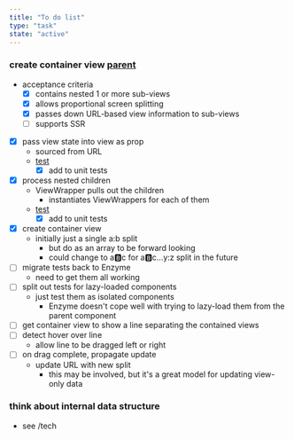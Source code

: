 ```yaml
---
title: "To do list"
type: "task"
state: "active"
---
```


### create container view [parent](user-story/user-can-view-a-thinkope)
+ acceptance criteria
    + [X] contains nested 1 or more sub-views
    + [X] allows proportional screen splitting
    + [X] passes down URL-based view information to sub-views
    + [ ] supports SSR
+ [X] pass view state into view as prop
    + sourced from URL
    + [test](http://localhost:3000/@something/two/three?view={%22type%22:%22fish%22,%22x%22:0.00002345,%22y%22:0.000006789,%22w%22:1.0,%22h%22:0.05})
        + [X] add to unit tests
+ [X] process nested children
    + ViewWrapper pulls out the children
        + instantiates ViewWrappers for each of them
    + [test](http://localhost:3000/@something/two/three?view={%22type%22:%22container%22,%22orient%22:%22horiz%22,%22split%22:35.0,%22sub%22:[{%22type%22:%22fish%22},{%22type%22:%22fish%22}]})
        + [X] add to unit tests
+ [X] create container view
    + initially just a single a:b split
        + but do as an array to be forward looking
        + could change to a:b:c for a:b:c...y:z split in the future
+ [ ] migrate tests back to Enzyme
    + need to get them all working
+ [ ] split out tests for lazy-loaded components
    + just test them as isolated components
        + Enzyme doesn't cope well with trying to lazy-load them from the parent component
+ [ ] get container view to show a line separating the contained views
+ [ ] detect hover over line
    + allow line to be dragged left or right
+ [ ] on drag complete, propagate update
    + update URL with new split
        + this may be involved, but it's a great model for updating view-only data

### think about internal data structure
+ see /tech
